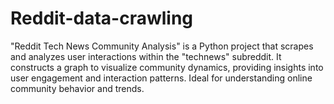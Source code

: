 # Reddit-data-crawling
"Reddit Tech News Community Analysis" is a Python project that scrapes and analyzes user interactions within the "technews" subreddit. It constructs a graph to visualize community dynamics, providing insights into user engagement and interaction patterns. Ideal for understanding online community behavior and trends.
